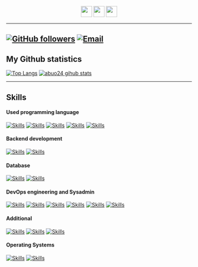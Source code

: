 
<div align="center">
  <a href="https://www.instagram.com/orifjon_yunusjanoff/" target="_blank"><img height="30" src="https://camo.githubusercontent.com/c9dacf0f25a1489fdbc6c0d2b41cda58b77fa210a13a886d6f99e027adfbd358/68747470733a2f2f6564656e742e6769746875622e696f2f537570657254696e7949636f6e732f696d616765732f7376672f696e7374616772616d2e737667" /></a>
   <a href="https://www.facebook.com/yunus.janoff.7/" target="_blank"><img height="30" src="https://camo.githubusercontent.com/8f245234577766478eaf3ee72b0615e99bb9ef3eaa56e1c37f75692811181d5c/68747470733a2f2f6564656e742e6769746875622e696f2f537570657254696e7949636f6e732f696d616765732f7376672f66616365626f6f6b2e737667" /></a>
   <a href="https://t.me/coderr24" target="_blank"><img height="30" src="https://camo.githubusercontent.com/f4b401dd7cd9b7840fd31acafd49e151a80e4c9600bf219934461b96dd98e013/68747470733a2f2f6564656e742e6769746875622e696f2f537570657254696e7949636f6e732f696d616765732f7376672f74656c656772616d2e737667" /></a>
</div>


-----------------------------------------------------
[![GitHub followers](https://img.shields.io/github/followers/abuo24?color=%234518f5&logo=github&logoColor=%23403d3d&style=for-the-badge)](https://github.com/users/follow?target=abuo24)
[![Email](https://img.shields.io/badge/Email-mryediniofficial9924%40gmail.com-234518f?color=%234518f5&logo=gmail&logoColor=%23403d3d&style=for-the-badge)](mailto:mryediniofficial9924@gmail.com)
---------------------------------------------------------
<h2>My Github statistics</h2>

[![Top Langs](https://github-readme-stats.vercel.app/api/top-langs/?username=abuo24&theme=radical&layout=compact)](https://github.com/abuo24&layout=compact) [![abuo24 gihub stats](https://github-readme-stats.vercel.app/api?username=abuo24&show_icons=true&theme=radical)](https://github.com/abuo24)

-----------------------------------------------------------------
<h2>Skills</h2>
  <h4>Used programming language </h4>
  
  [![Skills](https://img.shields.io/badge/Python-40%25-white?color=%234518f5&logo=python&logoColor=%2390ad3d&style=for-the-badge)](10%)
  [![Skills](https://img.shields.io/badge/Php-90%25-white?color=%234518f5&logo=php&logoColor=%2390ad3d&style=for-the-badge)](10%)
  [![Skills](https://img.shields.io/badge/Javascript-96%25-white?color=%234518f5&logo=javascript&logoColor=%2390ad3d&style=for-the-badge)](10%)
  [![Skills](https://img.shields.io/badge/Shellscript-67%25-white?color=%234518f5&logo=powershell&logoColor=%2390ad3d&style=for-the-badge)](10%)
  [![Skills](https://img.shields.io/badge/Typescript-89%25-white?color=%234518f5&logo=typescript&logoColor=%2390ad3d&style=for-the-badge)](10%)

  <h4>Backend development</h4>
  
  [![Skills](https://img.shields.io/badge/Nodejs-95%25-white?color=%234518f5&logo=nodejs&logoColor=%2390ad3d&style=for-the-badge)](http://nodejs.org)
  [![Skills](https://img.shields.io/badge/Laravel-80%25-white?color=%234518f5&logo=laravel&logoColor=%2390ad3d&style=for-the-badge)](10%)

  <h4>Database</h4>
  
  [![Skills](https://img.shields.io/badge/MongoDb-82%25-white?color=%234518f5&logo=mongodb&logoColor=%2390ad3d&style=for-the-badge)](10%)
  [![Skills](https://img.shields.io/badge/Mysql-88%25-white?color=%234518f5&logo=mysql&logoColor=%2390ad3d&style=for-the-badge)](10%)

  <h4>DevOps engineering and Sysadmin</h4>
  
  [![Skills](https://img.shields.io/badge/Nginx-79%25-white?color=%234518f5&logo=nginx&logoColor=%2390ad3d&style=for-the-badge)](10%)
  [![Skills](https://img.shields.io/badge/Apache-92%25-white?color=%234518f5&logo=apache&logoColor=%2390ad3d&style=for-the-badge)](10%)
  [![Skills](https://img.shields.io/badge/Docker%2CDocker%20Swarm%2CDocker%20Compose-62%25-white?color=%234518f5&logo=docker&logoColor=%2390ad3d&style=for-the-badge)](10%)
  [![Skills](https://img.shields.io/badge/Kubernetes-62%25-white?color=%234518f5&logo=kubernetes&logoColor=%2390ad3d&style=for-the-badge)](10%)
  [![Skills](https://img.shields.io/badge/Github%2Cgitlab%20actions-72%25-white?color=%234518f5&logo=git&logoColor=%2390ad3d&style=for-the-badge)](10%)
  [![Skills](https://img.shields.io/badge/CI%2FCD%20piplines-59%25-white?color=%234518f5&logo=circle&logoColor=%2390ad3d&style=for-the-badge)](10%)
  
  <h4>Additional</h4>
  
  [![Skills](https://img.shields.io/badge/RabbitMQ-61%25-white?color=%234518f5&logo=rabbitmq&logoColor=%2390ad3d&style=for-the-badge)](10%)
  [![Skills](https://img.shields.io/badge/Redis-68%25-white?color=%234518f5&logo=redis&logoColor=%2390ad3d&style=for-the-badge)](10%)
  [![Skills](https://img.shields.io/badge/Websocket%26socket.io-89%25-white?color=%234518f5&logo=websocket&logoColor=%2390ad3d&style=for-the-badge)](10%)
  <h4>Operating Systems</h4>
  
  [![Skills](https://img.shields.io/badge/Linux%20all%20distros%20(deb%2C%20arch)-91%25-white?color=%234518f5&logo=linux&logoColor=%2390ad3d&style=for-the-badge)](10%)
  [![Skills](https://img.shields.io/badge/Windows-93%25-white?color=%234518f5&logo=windows&logoColor=%2390ad3d&style=for-the-badge)](10%)
  

